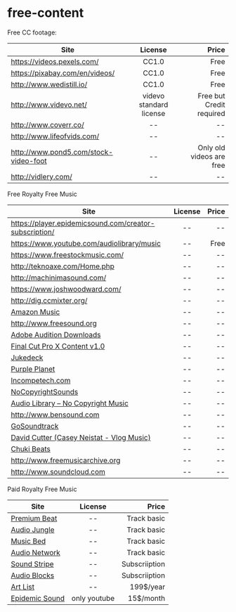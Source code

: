 # free-content

Free CC footage:

| Site       | License            | Price
| ------------- |:---------------------------:| -----:| 
| https://videos.pexels.com/|CC1.0|Free|
| https://pixabay.com/en/videos/|CC1.0|Free|
| http://www.wedistill.io/|CC1.0|Free|
| http://www.videvo.net/|videvo standard license|Free but Credit required|
| http://www.coverr.co/|--|--|
| http://www.lifeofvids.com/|--|--|
| http://www.pond5.com/stock-video-foot|--|Only old videos are free|
| http://vidlery.com/|--|--|


Free Royalty Free Music

| Site       | License            | Price
| ------------- |:---------------------------:| -----:| 
| https://player.epidemicsound.com/creator-subscription/|--|--|
| https://www.youtube.com/audiolibrary/music|--|Free|
| https://www.freestockmusic.com/|--|--|
| http://teknoaxe.com/Home.php|--|--|
| http://machinimasound.com/|--|--|
| https://www.joshwoodward.com/|--|--|
| http://dig.ccmixter.org/|--|--|
| [Amazon Music](https://www.amazon.com/s/ref=nb_sb_ss_c_0_18?url=search-alias%3Ddigital-music&amp;field-keywords=royalty+free+music&amp;sprefix=royalty+free+music%2Caps%2C191&amp;rh=n%3A163856011%2Ck%3Aroyalty+free+music&amp;ajr=0)|--|--|
| http://www.freesound.org|--|--|
| [Adobe Audition Downloads](https://offers.adobe.com/en/na/audition/offers/audition_dlc.html)|--|--|
| [Final Cut Pro X Content v1.0](https://support.apple.com/kb/DL1394?locale=en_US&viewlocale=en_US)|--|--|
| [Jukedeck](https://www.jukedeck.com)|--|--|
| [Purple Planet](https://www.purple-planet.com/home/4593438321)|--|--|
| [Incompetech.com](https://incompetech.com/music/royalty-free/full_list.php)|--|--|
| [NoCopyrightSounds](https://www.youtube.com/channel/UC_aEa8K-EOJ3D6gOs7HcyNg)|--|--|
| [Audio Library – No Copyright Music](https://www.youtube.com/channel/UCht8qITGkBvXKsR1Byln-wA)|--|--|
| http://www.bensound.com|--|--|
| [GoSoundtrack](http://www.gosoundtrack.com/free-soundtracks/)|--|--|
| [David Cutter (Casey Neistat - Vlog Music)](https://www.davidcuttermusic.co.uk/)|--|--|
| [Chuki Beats](https://www.youtube.com/watch?v=bB0kUulljxo)|--|--|
| http://www.freemusicarchive.org|--|--|
| http://www.soundcloud.com|--|--|

Paid Royalty Free Music

| Site       | License            | Price
| ------------- |:---------------------------:| -----:| 
| [Premium Beat]()|--|Track basic|
| [Audio Jungle]()|--|Track basic|
| [Music Bed]()|--|Track basic|
| [Audio Network]()|--|Track basic|
| [Sound Stripe]()|--|Subscriiption|
| [Audio Blocks]()|--|Subscriiption|
| [Art List]()|--|199$/year|
| [Epidemic Sound]()|only youtube|15$/month|





